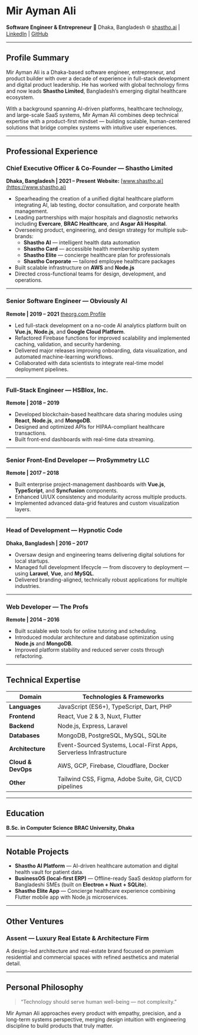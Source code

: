 # **Mir Ayman Ali**

**Software Engineer & Entrepreneur**
📍 Dhaka, Bangladesh
🌐 [shastho.ai](https://shastho.ai) | [LinkedIn](https://linkedin.com/in/miraymanali) | [GitHub](https://github.com/miraymanali)

---

## **Profile Summary**

Mir Ayman Ali is a Dhaka-based software engineer, entrepreneur, and product builder with over a decade of experience in full-stack development and digital product leadership. He has worked with global technology firms and now leads **Shastho Limited**, Bangladesh’s emerging digital healthcare ecosystem.

With a background spanning AI-driven platforms, healthcare technology, and large-scale SaaS systems, Mir Ayman Ali combines deep technical expertise with a product-first mindset — building scalable, human-centered solutions that bridge complex systems with intuitive user experiences.

---

## **Professional Experience**

### **Chief Executive Officer & Co-Founder — Shastho Limited**

**Dhaka, Bangladesh | 2021 – Present**
**Website:** [www.shastho.ai](https://www.shastho.ai)

* Spearheading the creation of a unified digital healthcare platform integrating AI, lab testing, doctor consultation, and corporate health management.
* Leading partnerships with major hospitals and diagnostic networks including **Evercare**, **BRAC Healthcare**, and **Asgar Ali Hospital**.
* Overseeing product, engineering, and design strategy for multiple sub-brands:
  * **Shastho AI** — intelligent health data automation
  * **Shastho Card** — accessible health membership system
  * **Shastho Elite** — concierge healthcare plan for professionals
  * **Shastho Corporate** — tailored employee healthcare packages
* Built scalable infrastructure on **AWS** and **Node.js**
* Directed cross-functional teams for design, development, and operations.

---

### **Senior Software Engineer — Obviously AI**

**Remote | 2019 – 2021**
[theorg.com Profile](https://theorg.com/org/obviously-ai/org-chart/mir-ayman-ali)

* Led full-stack development on a no-code AI analytics platform built on **Vue.js**, **Node.js**, and **Google Cloud Platform**.
* Refactored Firebase functions for improved scalability and implemented caching, validation, and security hardening.
* Delivered major releases improving onboarding, data visualization, and automated machine-learning workflows.
* Collaborated with data scientists to integrate real-time model deployment pipelines.

---

### **Full-Stack Engineer — HSBlox, Inc.**

**Remote | 2018 – 2019**

* Developed blockchain-based healthcare data sharing modules using **React**, **Node.js**, and **MongoDB**.
* Designed and optimized APIs for HIPAA-compliant healthcare transactions.
* Built front-end dashboards with real-time data streaming.

---

### **Senior Front-End Developer — ProSymmetry LLC**

**Remote | 2017 – 2018**

* Built enterprise project-management dashboards with **Vue.js**, **TypeScript**, and **Syncfusion** components.
* Enhanced UI/UX consistency and modularity across multiple products.
* Implemented advanced data-grid features and custom visualization layers.

---

### **Head of Development — Hypnotic Code**

**Dhaka, Bangladesh | 2016 – 2017**

* Oversaw design and engineering teams delivering digital solutions for local startups.
* Managed full development lifecycle — from discovery to deployment — using **Laravel**, **Vue**, and **MySQL**.
* Delivered branding-aligned, technically robust applications for multiple industries.

---

### **Web Developer — The Profs**

**Remote | 2014 – 2016**

* Built scalable web tools for online tutoring and scheduling.
* Introduced modular architecture and database optimization using **Node.js** and **MongoDB**.
* Improved platform stability and reduced server costs through refactoring.

---

## **Technical Expertise**

| **Domain**         | **Technologies & Frameworks**                                      |
| ------------------ | ------------------------------------------------------------------ |
| **Languages**      | JavaScript (ES6+), TypeScript, Dart, PHP                           |
| **Frontend**       | React, Vue 2 & 3, Nuxt, Flutter                                    |
| **Backend**        | Node.js, Express, Laravel                                          |
| **Databases**      | MongoDB, PostgreSQL, MySQL, SQLite                                 |
| **Architecture**   | Event-Sourced Systems, Local-First Apps, Serverless Infrastructure |
| **Cloud & DevOps** | AWS, GCP, Firebase, Cloudflare, Docker                             |
| **Other**          | Tailwind CSS, Figma, Adobe Suite, Git, CI/CD pipelines             |

---

## **Education**

**B.Sc. in Computer Science**
**BRAC University, Dhaka**

---

## **Notable Projects**

* **Shastho AI Platform** — AI-driven healthcare automation and digital health vault for patient data.
* **BusinessOS (local-first ERP)** — Offline-ready SaaS desktop platform for Bangladeshi SMEs (built on **Electron + Nuxt + SQLite**).
* **Shastho Elite App** — Concierge healthcare experience combining Flutter mobile app with Node.js microservices.

---

## **Other Ventures**

### **Assent — Luxury Real Estate & Architecture Firm**

A design-led architecture and real-estate brand focused on premium residential and commercial spaces with refined aesthetics and material detail.

---

## **Personal Philosophy**

> “Technology should serve human well-being — not complexity.”

Mir Ayman Ali approaches every product with empathy, precision, and a long-term systems perspective, merging design intuition with engineering discipline to build products that truly matter.

